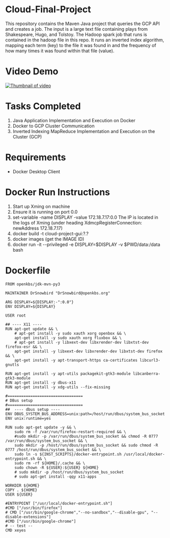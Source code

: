 # Cloud-Final-Project

This repository contains the Maven Java project that queries the GCP API and creates a job.  The input is a large text file containing plays from Shakespeare, Hugo, and Tolstoy.  The Hadoop spark job that runs is contained in the hadoop file in this repo.  It runs an inverted index algorithm, mapping each term (key) to the file it was found in and the frequency of how many times it was found within that file (value).

# Video Demo

[![Thumbnail of video](http://img.youtube.com/vi/G3q4798JNbA/0.jpg)](http://www.youtube.com/watch?v=G3q4798JNbA)

# Tasks Completed

1. Java Application Implementation and Execution on Docker
2. Docker to GCP Cluster Communication
3. Inverted Indexing MapReduce Implementation and Execution on the Cluster (GCP)

# Requirements

- Docker Desktop Client

# Docker Run Instructions

1. Start up Xming on machine
2. Ensure it is running on port 0.0
3. set-variable -name DISPLAY -value 172.18.7.17:0.0
    The IP is located in the logs of Xming (under heading XdmcpRegisterConnection: newAddress 172.18.7.17)
4. docker build -t cloud-project-gui:?.?
5. docker images (get the IMAGE ID) 
6. docker run -it --privileged -e DISPLAY=$DISPLAY -v $PWD/data:/data <docker-img-id> bash

# Dockerfile

```
FROM openkbs/jdk-mvn-py3

MAINTAINER DrSnowbird "DrSnowbird@openkbs.org"

ARG DISPLAY=${DISPLAY:-":0.0"}
ENV DISPLAY=${DISPLAY}

USER root

## ---- X11 ----
RUN apt-get update && \
    # apt-get install -y sudo xauth xorg openbox && \
    apt-get install -y sudo xauth xorg fluxbox && \
    # apt-get install -y libxext-dev libxrender-dev libxtst-dev firefox-esr && \
    apt-get install -y libxext-dev libxrender-dev libxtst-dev firefox && \
    apt-get install -y apt-transport-https ca-certificates libcurl3-gnutls

RUN apt-get install -y apt-utils packagekit-gtk3-module libcanberra-gtk3-module
RUN apt-get install -y dbus-x11 
RUN apt-get install -y xdg-utils --fix-missing

#=================================
# DBus setup
#=================================
##  ---- dbus setup ----
ENV DBUS_SYSTEM_BUS_ADDRESS=unix:path=/host/run/dbus/system_bus_socket
ENV unix:runtime=yes

RUN sudo apt-get update -y && \
    sudo rm -f /var/run/firefox-restart-required && \
    #sudo mkdir -p /var/run/dbus/system_bus_socket && chmod -R 0777 /var/run/dbus/system_bus_socket && \
    sudo mkdir -p /host/run/dbus/system_bus_socket && sudo chmod -R 0777 /host/run/dbus/system_bus_socket && \
    sudo ln -s ${INST_SCRIPTS}/docker-entrypoint.sh /usr/local/docker-entrypoint.sh && \
    sudo rm -rf ${HOME}/.cache && \
    sudo chown -R ${USER}:${USER} ${HOME}
    # sudo mkdir -p /host/run/dbus/system_bus_socket
    # sudo apt-get install -qqy x11-apps

WORKDIR ${HOME}
COPY . ${HOME}
USER ${USER}

#ENTRYPOINT ["/usr/local/docker-entrypoint.sh"]
#CMD ["/usr/bin/firefox"]
# CMD ["/usr/bin/google-chrome","--no-sandbox","--disable-gpu", "--disable-extensions"]
#CMD ["/usr/bin/google-chrome"]
# -- test --
CMD xeyes
```
